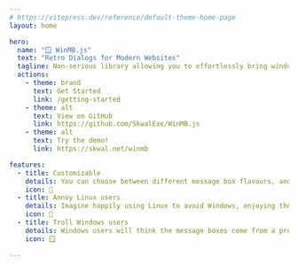 ```yaml
---
# https://vitepress.dev/reference/default-theme-home-page
layout: home

hero:
  name: "🪟 WinMB.js"
  text: "Retro Dialogs for Modern Websites"
  tagline: Non-serious library allowing you to effortlessly bring windows dialogue boxes to your webpages!
  actions:
    - theme: brand
      text: Get Started
      link: /getting-started
    - theme: alt
      text: View on GitHub
      link: https://github.com/SkwalExe/WinMB.js
    - theme: alt
      text: Try the demo!
      link: https://skwal.net/winmb

features:
  - title: Customizable
    details: You can choose between different message box flavours, and customize numerous parameters.
    icon: 🎨
  - title: Annoy Linux users
    details: Imagine happily using Linux to avoid Windows, enjoying the freedom of open-source, only for the website you visit to bombard you with Windows message boxes... 😤
    icon: 🐧
  - title: Troll Windows users
    details: Windows users will think the message boxes come from a program on their desktop and will frantically click around trying to close them, only to realize they're just cleverly disguised web popups 😡
    icon: 🪟

---
```


<script setup>
import { onMounted } from 'vue'

onMounted(() => {
    setTimeout(() => {
        const wmbEngine = new WinMB('https://cdn.jsdelivr.net/gh/SkwalExe/WinMB.js@0.1.4/src/assets/')
        setTimeout(() => {
            wmbEngine.show("Updates are available", "Please reboot your computer to install Windows updates.", "error")
        }, 2500)
    }, 1000)
})
</script>
